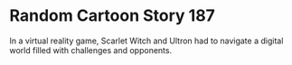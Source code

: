 # Random Cartoon Story 187

In a virtual reality game, Scarlet Witch and Ultron had to navigate a digital world filled with challenges and opponents.